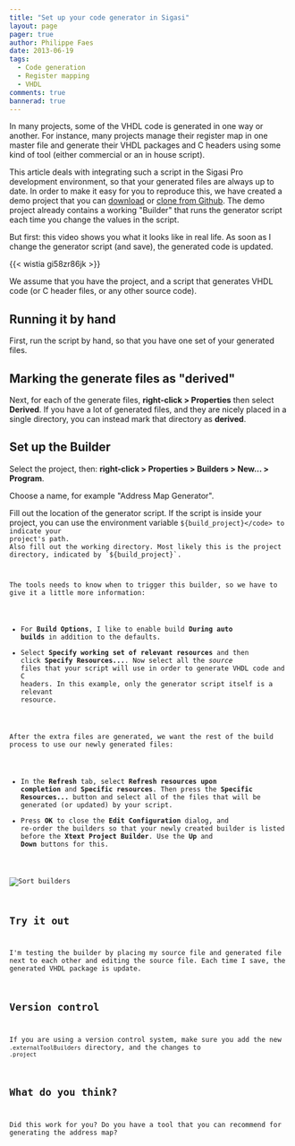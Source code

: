```yaml
---
title: "Set up your code generator in Sigasi"
layout: page 
pager: true
author: Philippe Faes
date: 2013-06-19
tags: 
  - Code generation
  - Register mapping
  - VHDL
comments: true
bannerad: true
---
```


In many projects, some of the VHDL code is generated in one way or another. For instance, many projects manage their register map in one master file and generate their  VHDL packages and C headers using some kind of tool (either commercial or an in house script).

This article deals with integrating such a script in the Sigasi Pro development environment, so that your generated files are always up to date. In order to make it easy for you to reproduce this, we have created a demo project that you can <a href="https://github.com/philippefaes/sigasi_demo_codegen/archive/master.zip">download</a> or <a href="https://github.com/philippefaes/sigasi_demo_codegen">clone from Github</a>. The demo project already contains a working "Builder" that runs the generator script each time you change the values in the script.

But first: this video shows you what it looks like in real life. As soon as I change the generator script (and save), the generated code is updated.

{{< wistia gi58zr86jk >}}

We assume that you have the project, and a script that generates VHDL code (or C header files, or any other source code).

## Running it by hand

First, run the script by hand, so that you have one set of your generated files.

## Marking the generate files as "derived"

Next, for each of the generate files, **right-click > Properties** then select **Derived**. If you have a lot of generated files, and they are nicely placed in a single directory, you can instead mark that directory as **derived**.

## Set up the Builder

Select the project, then: **right-click > Properties > Builders > New... > Program**.

Choose a name, for example "Address Map Generator".

Fill out the location of the generator script. If the script is inside your project, you can use the environment variable <code>${build_project}</code> to indicate your project's path.
Also fill out the working directory. Most likely this is the project directory, indicated by `${build_project}`.

The tools needs to know when to trigger this builder, so we have to give it a little more information:

* For <b>Build Options</b>, I like to enable build <b>During auto builds</b> in addition to the defaults.
* Select <b>Specify working set of relevant resources</b> and then click <b>Specify Resources...</b>. Now select all the <em>source</em> files that your script will use in order to generate VHDL code and C headers. In this example, only the generator script itself is a relevant resource.


After the extra files are generated, we want the rest of the build process to use our newly generated files:

* In the <b>Refresh</b> tab, select <b>Refresh resources upon completion</b> and <b>Specific resources</b>. Then press the <b>Specific Resources...</b> button and select all of the files that will be generated (or updated) by your script.
* Press <b>OK</b> to close the <b>Edit Configuration</b> dialog, and re-order the builders so that your newly created builder is listed before the <b>Xtext Project Builder</b>. Use the <b>Up</b> and <b>Down</b> buttons for this.

![Sort builders](/img/tech/sort_builders.png "Sort builders")

## Try it out

I'm testing the builder by placing my source file and generated file next to each other and editing the source file. Each time I save, the generated VHDL package is update.

## Version control

If you are using a version control system, make sure you add the new `.externalToolBuilders` directory, and the changes to `.project`


## What do you think?

Did this work for you? Do you have a tool that you can recommend for generating the address map?
